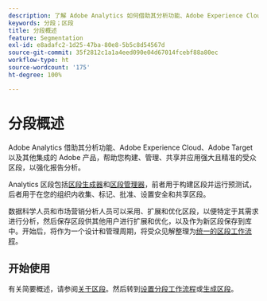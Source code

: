 ```yaml
---
description: 了解 Adobe Analytics 如何借助其分析功能、Adobe Experience Cloud、Adobe Target 以及其他集成的 Adobe 产品，帮助您构建、管理、共享并应用强大且精准的受众区段，以强化报告分析。
keywords: 分段；区段
title: 分段概述
feature: Segmentation
exl-id: e8adafc2-1d25-47ba-80e8-5b5c8d54567d
source-git-commit: 35f2812c1a1a4eed090e04d67014fcebf88a80ec
workflow-type: ht
source-wordcount: '175'
ht-degree: 100%

---
```


# 分段概述

Adobe Analytics 借助其分析功能、Adobe Experience Cloud、Adobe Target 以及其他集成的 Adobe 产品，帮助您构建、管理、共享并应用强大且精准的受众区段，以强化报告分析。

Analytics 区段包括[区段生成器](/help/components/segmentation/segmentation-workflow/seg-workflow.md)和[区段管理器](/help/components/segmentation/segmentation-workflow/seg-workflow.md)，前者用于构建区段并运行预测试，后者用于在您的组织内收集、标记、批准、设置安全和共享区段。


数据科学人员和市场营销分析人员可以采用、扩展和优化区段，以便特定于其需求进行分析，然后保存区段供其他用户进行扩展和优化，以及作为新区段保存到库中。开始后，将作为一个设计和管理周期，将受众见解整理为[统一的区段工作流程](/help/components/segmentation/segmentation-workflow/seg-workflow.md)。

## 开始使用

有关简要概述，请参阅[关于区段](/help/components/segmentation/seg-overview.md)。然后转到[设置分段工作流程](/help/components/segmentation/segmentation-workflow/seg-workflow.md)或[生成区段](/help/components/segmentation/segmentation-workflow/seg-build.md)。
